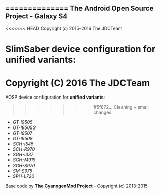 ==============
The Android Open Source Project - Galaxy S4
--------------
<<<<<<< HEAD
Copyright (c) 2015-2016 The JDCTeam

SlimSaber device configuration for **unified variants**:
=======

# Copyright (C) 2016 The JDCTeam

AOSP device configuration for **unified variants**:
>>>>>>> ff5f872... Cleaning + small changes
- *GT-I9505*
- *GT-I9505G*
- *GT-I9507*
- *GT-I9508*
- *SCH-I545*
- *SCH-R970*
- *SGH-I337*
- *SGH-M919*
- *SGH-S970*
- *SM-S975*
- *SPH-L720*

Base code by **The CyanogenMod Project** - Copyright (c) 2013-2015
